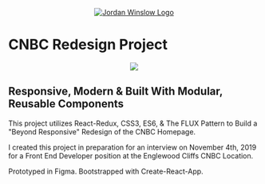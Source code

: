 <p align="center">
  <a href="https://cnbc-redesign.netlify.com">
    <img alt="Jordan Winslow Logo" src="https://gdurl.com/q7oI" />
  </a>
</p>

# CNBC Redesign Project

<div align="center">
  
![](./CNBC%20Redesign%20Demo.gif)

</div>

## Responsive, Modern & Built With Modular, Reusable Components

This project utilizes React-Redux, CSS3, ES6, & The FLUX Pattern to Build a "Beyond Responsive" Redesign of the CNBC Homepage.

I created this project in preparation for an interview on November 4th, 2019 for a Front End Developer position at the Englewood Cliffs CNBC Location.

Prototyped in Figma. Bootstrapped with Create-React-App.
